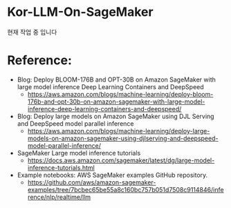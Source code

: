 # Kor-LLM-On-SageMaker

현재 작업 중 입니다


# Reference:
- Blog: Deploy BLOOM-176B and OPT-30B on Amazon SageMaker with large model inference Deep Learning Containers and DeepSpeed
    - https://aws.amazon.com/blogs/machine-learning/deploy-bloom-176b-and-opt-30b-on-amazon-sagemaker-with-large-model-inference-deep-learning-containers-and-deepspeed/
- Blog: Deploy large models on Amazon SageMaker using DJL Serving and DeepSpeed model parallel inference
    - https://aws.amazon.com/blogs/machine-learning/deploy-large-models-on-amazon-sagemaker-using-djlserving-and-deepspeed-model-parallel-inference/
- SageMaker Large model inference tutorials
    - https://docs.aws.amazon.com/sagemaker/latest/dg/large-model-inference-tutorials.html
- Example notebooks: AWS SageMaker examples GitHub repository.
    - https://github.com/aws/amazon-sagemaker-examples/tree/7bcbec65be55a8c160bc757b051d7508c9114846/inference/nlp/realtime/llm